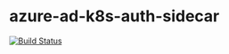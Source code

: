 # azure-ad-k8s-auth-sidecar

[![Build Status](https://travis-ci.org/eduwardpost/azure-ad-k8s-auth-sidecar.svg?branch=master)](https://travis-ci.org/eduwardpost/azure-ad-k8s-auth-sidecar)